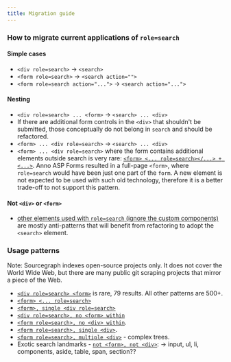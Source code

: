 ```yaml
---
title: Migration guide
---
```


### How to migrate current applications of `role=search`

#### Simple cases

- `<div role=search>` -> `<search>`
- `<form role=search>` -> `<search action="">`
- `<form role=search action="...">` -> `<search action="...">`

#### Nesting
- `<div role=search> ... <form>` -> `<search> ... <div>`
- If there are additional form controls in the `<div>` that shouldn't be submitted, those conceptually do not belong in `search` and should be refactored.
- `<form> ... <div role=search>` -> `<search> ... <div>`
- `<form> ... <div role=search>` where the form contains additional elements outside search is very rare:  [`<form> <... role=search></...> + <...>`]( https://sourcegraph.com/search?q=context:global+%3Cform%5B%5E%3C%5D*%3F%3C%5B%5E/%5D%5B%5E%3E%5D*%3Frole%3D%5B%27%22%5D%3Fsearch%5B%27%22+%3E%5D.*%3F%3C/.*%3F%3E%3C%5B%5E/%5D.*%3F%3C/form%3E&patternType=regexp ). Anno ASP Forms resulted in a full-page `<form>`, where `role=search` would have been just one part of the `form`. A new element is not expected to be used with such old technology, therefore it is a better trade-off to not support this pattern.

#### Not `<div>` or `<form>`
- [other elements used with `role=search` (ignore the custom components)](https://sourcegraph.com/search?q=context:global+%3C%28%5B%5Edf/%5C%3F%5D..%7Cd.%5B%5Ev%5D%7Cf.%5B%5Er%5D%29%5B%5E%3E%5D*role%3D%5B%27%22%5D%3Fsearch%5B%27%22+%3E%5D&patternType=regexp) are mostly anti-patterns that will benefit from refactoring to adopt the `<search>` element.


### Usage patterns

Note: Sourcegraph indexes open-source projects only. It does not cover the World Wide Web, but there are many public git scraping projects that mirror a piece of the Web.

- [`<div role=search> <form>`]( https://sourcegraph.com/search?q=context:global+%3Cdiv%5B%5E%3E%5D%2Brole%3D%5B%27%22%5D%3Fsearch%5B%27%22+%5D%5B%5E%3C%5D*%3Cform.*%3F%3C/form%3E%5B%5E%3C%5D*%3F%3C/div%3E++-file:/%5C.cache/++-file:/_debug_&patternType=regexp ) is rare, 79 results. All other patterns are 500+.
- [`<form> <... role=search>`]( https://sourcegraph.com/search?q=context:global+%3Cform%5B%5E%3C%5D*%3F%3C%5B%5E%3E%5D%2B%28%5Cs%29role%3D%5B%27%22%5D%3Fsearch%5B%27%22+%3E%5D%5B%5E%3C%5D*%28%3C%28%5B%5E/%5D%7C/%5B%5Ef%5D%7C/..%5B%5Er%5D%29%5B%5E%3C%5D*%29*%3C/form%3E&patternType=regexp )
- [`<form>, single <div role=search>`]( https://sourcegraph.com/search?q=context:global+%3Cform%5B%5E%3C%5D*%3F%3Cdiv%5B%5E%3E%5D%2Brole%3D%5B%27%22%5D%3Fsearch%5B%27%22+%3E%5D%5B%5E%3C%5D*%28%3C%28%5B%5E/%5D%7C/%5B%5Edf%5D%7C/..%5B%5Evr%5D%29%5B%5E%3C%5D*%29*%3C/div%3E%5Cs*%3C/form%3E&patternType=regexp )
- [`<div role=search>, no <form> within`]( https://sourcegraph.com/search?q=context:global+%3Cform%5B%5E%3E%5D%2Brole%3D%5B%27%22%5D%3Fsearch%5B%27%22+%5D%5B%5E%3C%5D*%28%3C%28%5B%5Ed/%5D..%7Cd.%5B%5Ev%5D%29%5B%5E%3C%5D*%29*%3C/form%3E&patternType=regexp )
- [`<form role=search>, no <div> within`]( https://sourcegraph.com/search?q=context:global+%3Cform%5B%5E%3E%5D%2Brole%3D%5B%27%22%5D%3Fsearch%5B%27%22+%5D%5B%5E%3C%5D*%28%3C%28%5B%5Ed/%5D..%7Cd.%5B%5Ev%5D%29%5B%5E%3C%5D*%29*%3C/form%3E&patternType=regexp ).
- [`<form role=search>, single <div>`]( https://sourcegraph.com/search?q=context:global+%3Cform%5B%5E%3E%5D%2Brole%3D%5B%27%22%5D%3Fsearch%5B%27%22+%3E%5D%5B%5E%3C%5D*%3Cdiv%5B%5E%3C%5D*%28%3C%28%5B%5E/%5D%7C/%5B%5Edf%5D%7C/..%5B%5Evr%5D%29%5B%5E%3C%5D*%29*%3C/div%3E%5Cs*%3C/form%3E&patternType=regexp ).
- [`<form role=search>, multiple <div>`]( https://sourcegraph.com/search?q=context:global+%3Cform%5B%5E%3E%5D%2Brole%3D%5B%27%22%5D%3Fsearch%5B%27%22+%3E%5D%5B%5E%3C%5D*%28%3C%28%5B%5E/%5D%7C/%5B%5Ef%5D%7C/..%5B%5Er%5D%29%5B%5E%3C%5D*%29*%3C/div%3E%5Cs*%3Cdiv%5B%5E%3C%5D*%28%3C%28%5B%5E/%5D%7C/%5B%5Ef%5D%7C/..%5B%5Er%5D%29%5B%5E%3C%5D*%29*%3C/form%3E&patternType=regexp ) - complex trees.
- Exotic search landmarks - [`not <form>, not <div>`]( https://sourcegraph.com/search?q=context:global+%3C%28%5B%5Edf/%5C%3F%5D..%7Cd.%5B%5Ev%5D%7Cf.%5B%5Er%5D%29%5B%5E%3E%5D*role%3D%5B%27%22%5D%3Fsearch%5B%27%22+%3E%5D&patternType=regexp ):
-> input, ul, li, components, aside, table, span, section??


